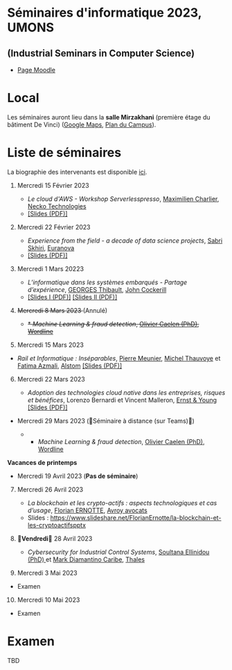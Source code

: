 # Séminaires d'informatique 2023, UMONS 
## (Industrial Seminars in Computer Science)


- [Page Moodle](https://moodle.umons.ac.be/course/view.php?id=455)

# Local

Les séminaires auront lieu dans la **salle Mirzakhani** (première étage du bâtiment De Vinci) ([Google Maps](https://goo.gl/maps/y83a97kLffiojN4o7), [Plan du Campus](https://web.umons.ac.be/fr/plan-des-campus/#mons)).

# Liste de séminaires

La biographie des intervenants est disponible [ici](bios.md). 

1. Mercredi 15 Février 2023 

	* *Le cloud d'AWS - Workshop Serverlesspresso*, [Maximilien Charlier](https://www.linkedin.com/in/maximilien-charlier/?originalSubdomain=be), [Necko Technologies](https://www.necko.tech/homepage) 
	* [[Slides (PDF)]](./slides/1_necko.pdf)



2. Mercredi 22 Février 2023 

	* *Experience from the field - a decade of data science projects*, [Sabri Skhiri](https://www.linkedin.com/in/sabriskhiri/?originalSubdomain=be), [Euranova](https://www.linkedin.com/company/euranova/)
	* [[Slides (PDF)]](./slides/2_euranova.pdf)
	



3. Mercredi 1 Mars 20223

	* *L’informatique dans les systèmes embarqués - Partage d’expérience*, [GEORGES Thibault](https://www.linkedin.com/in/thibault-georges-1a346440/), [John Cockerill](https://johncockerill.com/en/)
	* [[Slides I (PDF)]](./slides/3_jc.pdf) [[Slides II (PDF)]](./slides/3_jc2.pdf)



4. <del> Mercredi 8 Mars 2023  </del> (Annulé)

	* <del> * *Machine Learning & fraud detection*, [Olivier Caelen (PhD)](https://www.linkedin.com/in/oliviercaelen/?originalSubdomain=be), [Wordline](https://www.linkedin.com/company/worldlineglobal/) </del>



5. Mercredi 15 Mars 2023

* *Rail et Informatique : Inséparables*, [Pierre Meunier](https://www.linkedin.com/in/pierre-meunier-0536347/),  [Michel Thauvoye](https://www.linkedin.com/in/michel-thauvoye-66ab1b16a/?originalSubdomain=be) et [Fatima Azmali](https://www.linkedin.com/in/fatima-azmali-a695475/?originalSubdomain=be), [Alstom](https://www.linkedin.com/company/alstom/) [[Slides (PDF)]](./slides/4_alstom.pdf) 

6. Mercredi 22 Mars 2023

	* *Adoption des technologies cloud native dans les entreprises, risques et bénéfices*, Lorenzo Bernardi et Vincent Malleron, [Ernst & Young](https://www.ey.com/en_be) [[Slides (PDF)]](./slides/5_ey.pdf) 

- Mercredi 29 Mars 2023 (🔴Séminaire à distance (sur Teams)🔴)
	
	* * *Machine Learning & fraud detection*, [Olivier Caelen (PhD)](https://www.linkedin.com/in/oliviercaelen/?originalSubdomain=be), [Wordline](https://www.linkedin.com/company/worldlineglobal/) 

**Vacances de printemps**

- Mercredi 19 Avril 2023  (**Pas de séminaire**)

7. Mercredi 26 Avril 2023 

	* *La blockchain et les crypto-actifs : aspects technologiques et cas d’usage*, [Florian ERNOTTE](https://www.linkedin.com/in/florian-ernotte/?originalSubdomain=be), [Avroy avocats](https://avroy.be/florian-ernotte/)
	* Slides : https://www.slideshare.net/FlorianErnotte/la-blockchain-et-les-cryptoactifspptx


8. 🔴**Vendredi**🔴 28 Avril 2023

	* *Cybersecurity for Industrial Control Systems*, [Soultana Ellinidou (PhD) ](https://www.linkedin.com/in/soultana-ellinidou/?originalSubdomain=be) et [Mark Diamantino Caribe](https://www.linkedin.com/in/markdiamantinocaribe/?originalSubdomain=be), [Thales](https://www.linkedin.com/company/thales/)

9. Mercredi 3 Mai 2023

  * Examen

10. Mercredi 10 Mai 2023

  * Examen

# Examen

TBD

